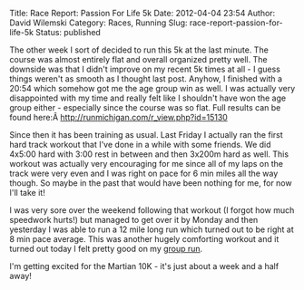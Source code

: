 Title: Race Report: Passion For Life 5k
Date: 2012-04-04 23:54
Author: David Wilemski
Category: Races, Running
Slug: race-report-passion-for-life-5k
Status: published

The other week I sort of decided to run this 5k at the last minute. The
course was almost entirely flat and overall organized pretty well. The
downside was that I didn\'t improve on my recent 5k times at all - I
guess things weren\'t as smooth as I thought last post. Anyhow, I
finished with a 20:54 which somehow got me the age group win as well. I
was actually very disappointed with my time and really felt like I
shouldn\'t have won the age group either - especially since the course
was so flat. Full results can be found
here:Â <http://runmichigan.com/r_view.php?id=15130>

Since then it has been training as usual. Last Friday I actually ran the
first hard track workout that I\'ve done in a while with some friends.
We did 4x5:00 hard with 3:00 rest in between and then 3x200m hard as
well. This workout was actually very encouraging for me since all of my
laps on the track were very even and I was right on pace for 6 min miles
all the way though. So maybe in the past that would have been nothing
for me, for now I\'ll take it!

I was very sore over the weekend following that workout (I forgot how
much speedwork hurts!) but managed to get over it by Monday and then
yesterday I was able to run a 12 mile long run which turned out to be
right at 8 min pace average. This was another hugely comforting workout
and it turned out today I felt pretty good on my [group
run](http://www.meetup.com/A2Runners/events/58450522/).

I\'m getting excited for the Martian 10K - it\'s just about a week and a
half away!
